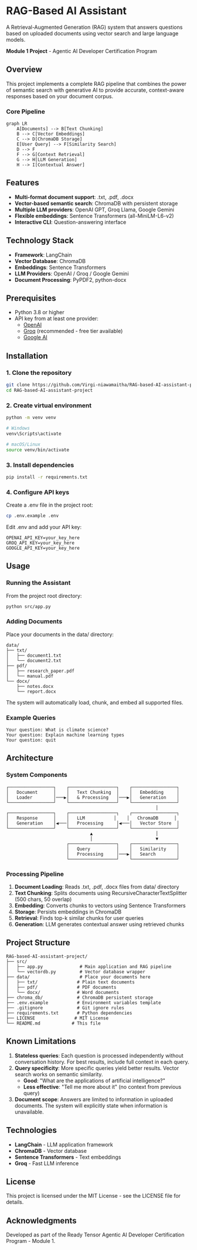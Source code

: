 # RAG-Based AI Assistant

A Retrieval-Augmented Generation (RAG) system that answers questions based on uploaded documents using vector search and large language models.

**Module 1 Project** - Agentic AI Developer Certification Program

## Overview

This project implements a complete RAG pipeline that combines the power of semantic search with generative AI to provide accurate, context-aware responses based on your document corpus.

### Core Pipeline

```mermaid
graph LR
    A[Documents] --> B[Text Chunking]
    B --> C[Vector Embeddings]
    C --> D[ChromaDB Storage]
    E[User Query] --> F[Similarity Search]
    D --> F
    F --> G[Context Retrieval]
    G --> H[LLM Generation]
    H --> I[Contextual Answer]
```

## Features

- **Multi-format document support**: .txt, .pdf, .docx
- **Vector-based semantic search**: ChromaDB with persistent storage
- **Multiple LLM providers**: OpenAI GPT, Groq Llama, Google Gemini
- **Flexible embeddings**: Sentence Transformers (all-MiniLM-L6-v2)
- **Interactive CLI**: Question-answering interface

## Technology Stack

- **Framework**: LangChain
- **Vector Database**: ChromaDB
- **Embeddings**: Sentence Transformers
- **LLM Providers**: OpenAI / Groq / Google Gemini
- **Document Processing**: PyPDF2, python-docx

## Prerequisites

- Python 3.8 or higher
- API key from at least one provider:
  - [OpenAI](https://platform.openai.com/api-keys)
  - [Groq](https://console.groq.com/keys) (recommended - free tier available)
  - [Google AI](https://aistudio.google.com/app/apikey)

## Installation

### 1. Clone the repository
```bash
git clone https://github.com/Virgi-niawamaitha/RAG-based-AI-assistant-project.git
cd RAG-based-AI-assistant-project
```

### 2. Create virtual environment
```bash
python -m venv venv

# Windows
venv\Scripts\activate

# macOS/Linux
source venv/bin/activate
```

### 3. Install dependencies
```bash
pip install -r requirements.txt
```

### 4. Configure API keys
Create a .env file in the project root:
```bash
cp .env.example .env
```

Edit .env and add your API key:
```env
OPENAI_API_KEY=your_key_here
GROQ_API_KEY=your_key_here
GOOGLE_API_KEY=your_key_here
```


## Usage

### Running the Assistant
From the project root directory:
```bash
python src/app.py
```

### Adding Documents
Place your documents in the data/ directory:
```
data/
├── txt/
│   ├── document1.txt
│   └── document2.txt
├── pdf/
│   ├── research_paper.pdf
│   └── manual.pdf
└── docx/
    ├── notes.docx
    └── report.docx
```
The system will automatically load, chunk, and embed all supported files.

### Example Queries
```
Your question: What is climate science?
Your question: Explain machine learning types
Your question: quit
```

## Architecture

### System Components

```
┌─────────────────┐    ┌──────────────────┐    ┌─────────────────┐
│   Document      │    │   Text Chunking  │    │   Embedding     │
│   Loader        │───▶│   & Processing   │───▶│   Generation    │
└─────────────────┘    └──────────────────┘    └─────────────────┘
                                                         │
┌─────────────────┐    ┌──────────────────┐    ┌─────────────────┐
│   Response      │    │   LLM           │    │   ChromaDB      │
│   Generation    │◀───│   Processing     │◀───│   Vector Store  │
└─────────────────┘    └──────────────────┘    └─────────────────┘
                                ▲                        │
                                │                        ▼
                       ┌──────────────────┐    ┌─────────────────┐
                       │   Query          │    │   Similarity    │
                       │   Processing     │───▶│   Search        │
                       └──────────────────┘    └─────────────────┘
```

### Processing Pipeline

1. **Document Loading**: Reads .txt, .pdf, .docx files from data/ directory
2. **Text Chunking**: Splits documents using RecursiveCharacterTextSplitter (500 chars, 50 overlap)
3. **Embedding**: Converts chunks to vectors using Sentence Transformers
4. **Storage**: Persists embeddings in ChromaDB
5. **Retrieval**: Finds top-k similar chunks for user queries
6. **Generation**: LLM generates contextual answer using retrieved chunks

## Project Structure

```
RAG-based-AI-assistant-project/
├── src/
│   ├── app.py              # Main application and RAG pipeline
│   └── vectordb.py         # Vector database wrapper
├── data/                   # Place your documents here
│   ├── txt/               # Plain text documents
│   ├── pdf/               # PDF documents
│   └── docx/              # Word documents
├── chroma_db/             # ChromaDB persistent storage
├── .env.example           # Environment variables template
├── .gitignore             # Git ignore rules
├── requirements.txt       # Python dependencies
├── LICENSE               # MIT License
└── README.md            # This file
```

## Known Limitations

1. **Stateless queries**: Each question is processed independently without conversation history. For best results, include full context in each query.
2. **Query specificity**: More specific queries yield better results. Vector search works on semantic similarity.
    - **Good**: "What are the applications of artificial intelligence?"
    - **Less effective**: "Tell me more about it" (no context from previous query)
3. **Document scope**: Answers are limited to information in uploaded documents. The system will explicitly state when information is unavailable.

## Technologies

- **LangChain** - LLM application framework
- **ChromaDB** - Vector database
- **Sentence Transformers** - Text embeddings
- **Groq** - Fast LLM inference

## License

This project is licensed under the MIT License - see the LICENSE file for details.

## Acknowledgments

Developed as part of the Ready Tensor Agentic AI Developer Certification Program - Module 1.
